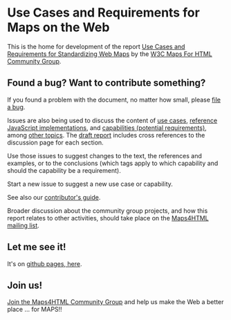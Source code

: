 # Use Cases and Requirements for Maps on the Web

This is the home for development of the report [Use Cases and Requirements for Standardizing Web Maps](https://maps4html.github.io/HTML-Map-Element-UseCases-Requirements/)
by the [W3C Maps For HTML Community Group](https://www.w3.org/community/maps4html/).

## Found a bug? Want to contribute something? 
If you found a problem with the document, no matter how small, 
please [file a bug](https://github.com/Maps4HTML/HTML-Map-Element-UseCases-Requirements/issues).

Issues are also being used to discuss the content of
[use cases](https://github.com/Maps4HTML/HTML-Map-Element-UseCases-Requirements/issues?q=is%3Aissue+is%3Aopen+label%3A%22discussion%3A+use+case%22),
[reference JavaScript implementations](https://github.com/Maps4HTML/HTML-Map-Element-UseCases-Requirements/issues?q=is%3Aopen+is%3Aissue+label%3A%22discussion%3A+sample+JS+tool%22),
and [capabilities (potential requirements)](https://github.com/Maps4HTML/HTML-Map-Element-UseCases-Requirements/issues?q=is%3Aissue+is%3Aopen+label%3A%22discussion%3A+capability%22),
among [other topics](https://github.com/Maps4HTML/HTML-Map-Element-UseCases-Requirements/issues?&q=is%3Aissue+is%3Aopen+-label%3A%22discussion%3A+use+case%22+-label%3A%22discussion%3A+capability%22+-label%3A%22discussion%3A+sample+JS+tool%22).
The [draft report](https://maps4html.github.io/HTML-Map-Element-UseCases-Requirements/)
includes cross references to the discussion page for each section.

Use those issues to suggest changes to the text, the references and examples, or to the conclusions (which tags apply to which capability and should the capability be a requirement).

Start a new issue to suggest a new use case or capability.

See also our [contributor's guide](CONTRIBUTING.md).

Broader discussion about the community group projects,
and how this report relates to other activities,
should take place on the [Maps4HTML mailing list](mailto:public-maps4html@w3.org).

## Let me see it! 
It's on [github pages, here](https://maps4html.github.io/HTML-Map-Element-UseCases-Requirements/). 

## Join us!
[Join the Maps4HTML Community Group](https://www.w3.org/community/maps4html/) and help us make the Web a better place ... for MAPS!! 
